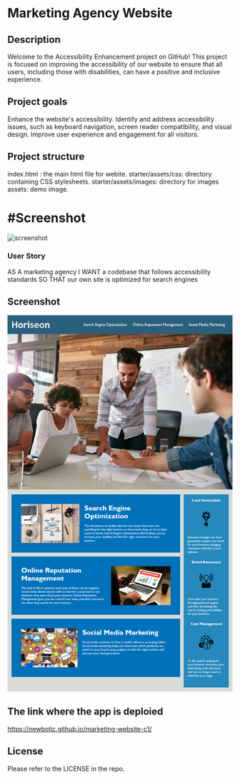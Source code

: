 # Marketing Agency Website

## Description
Welcome to the Accessibility Enhancement project on GitHub! This project is focused on improving the accessibility of our website to ensure that all users, including those with disabilities, can have a positive and inclusive experience.

## Project goals
Enhance the website's accessibility.
Identify and address accessibility issues, such as keyboard navigation, screen reader compatibility, and visual design.
Improve user experience and engagement for all visitors.

## Project structure
index.html : the main html file for webite.
starter/assets/css: directory containing CSS stylesheets.
starter/assets/images: directory for images
assets: demo image.

# #Screenshot

![screenshot](../Marketing-website-c1/Assets/01-html-css-git-challenge-demo.png)


### User Story

AS A marketing agency
I WANT a codebase that follows accessibility standards
SO THAT our own site is optimized for search engines

## Screenshot
![](Assets\01-html-css-git-challenge-demo.png)

## The link where the app is deploied
https://newbotic.github.io/marketing-website-c1/

## License
Please refer to the LICENSE in the repo.

[def]: ../Marketing-website-c1/Assets/01-html-css-git-challenge-demo.png